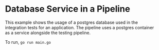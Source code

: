 # Database Service in a Pipeline

This example shows the usage of a postgres database used in the integration tests for an application. The pipeline uses a postgres container as a service alongside the testing pipeline.

To run, `go run main.go`
